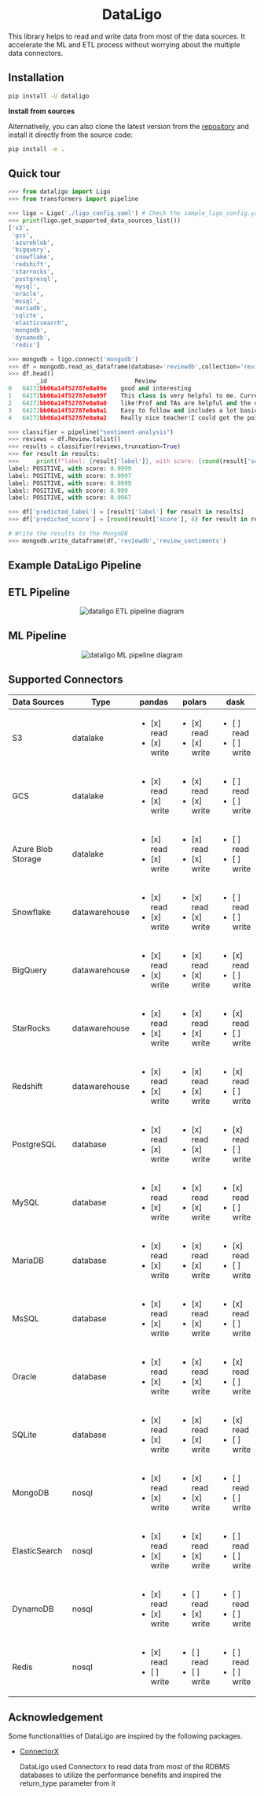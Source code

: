 <div align="center">

# DataLigo

<div align="left">

This library helps to read and write data from most of the data sources. It accelerate the ML and ETL process without worrying about the multiple data connectors.

## Installation
```bash
pip install -U dataligo
```
**Install from sources**

Alternatively, you can also clone the latest version from the [repository](https://github.com/VinishUchiha/dataligo) and install it directly from the source code:

```bash
pip install -e .
```

## Quick tour
```python
>>> from dataligo import Ligo
>>> from transformers import pipeline

>>> ligo = Ligo('./ligo_config.yaml') # Check the sample_ligo_config.yaml for reference
>>> print(ligo.get_supported_data_sources_list())
['s3',
 'gcs',
 'azureblob',
 'bigquery',
 'snowflake',
 'redshift',
 'starrocks',
 'postgresql',
 'mysql',
 'oracle',
 'mssql',
 'mariadb',
 'sqlite',
 'elasticsearch',
 'mongodb',
 'dynamodb',
 'redis']

>>> mongodb = ligo.connect('mongodb')
>>> df = mongodb.read_as_dataframe(database='reviewdb',collection='reviews',return_type='pandas') # Default return_type is pandas
>>> df.head()
        _id	                        Review
0	64272bb06a14f52787e0a09e	good and interesting
1	64272bb06a14f52787e0a09f	This class is very helpful to me. Currently, I...
2	64272bb06a14f52787e0a0a0	like!Prof and TAs are helpful and the discussi...
3	64272bb06a14f52787e0a0a1	Easy to follow and includes a lot basic and im...
4	64272bb06a14f52787e0a0a2	Really nice teacher!I could got the point eazl...

>>> classifier = pipeline("sentiment-analysis")
>>> reviews = df.Review.tolist()
>>> results = classifier(reviews,truncation=True)
>>> for result in results:
>>>     print(f"label: {result['label']}, with score: {round(result['score'], 4)}")
label: POSITIVE, with score: 0.9999
label: POSITIVE, with score: 0.9997
label: POSITIVE, with score: 0.9999
label: POSITIVE, with score: 0.999
label: POSITIVE, with score: 0.9967

>>> df['predicted_label'] = [result['label'] for result in results]
>>> df['predicted_score'] = [round(result['score'], 4) for result in results]

# Write the results to the MongoDB
>>> mongodb.write_dataframe(df,'reviewdb','review_sentiments')
```

## Example DataLigo Pipeline

## ETL Pipeline
<p align="center"><img alt="dataligo ETL pipeline diagram" src="https://github.com/VinishUchiha/dataligo/blob/main/docs/images/DataLigo_ETL_pipeline.jpg"/></p>

## ML Pipeline
<p align="center"><img alt="dataligo ML pipeline diagram" src="https://github.com/VinishUchiha/dataligo/blob/main/docs/images/DataLigo_ML_pipeline.jpg"/></p>

## Supported Connectors

        
 |Data Sources| Type | pandas | polars | dask |
|------------|------| ----  | -----| ----- |
|S3|datalake| <ul><li>[x] read</li><li>[x] write</li></ul>   | <ul><li>[x] read</li><li>[x] write</li></ul> | <ul><li>[ ] read</li><li>[ ] write</li></ul> |
|GCS|datalake| <ul><li>[x] read</li><li>[x] write</li></ul>   | <ul><li>[x] read</li><li>[x] write</li></ul> | <ul><li>[ ] read</li><li>[ ] write</li></ul> |
|Azure Blob Storage| datalake| <ul><li>[x] read</li><li>[x] write</li></ul>   | <ul><li>[x] read</li><li>[x] write</li></ul> | <ul><li>[ ] read</li><li>[ ] write</li></ul> |
|Snowflake| datawarehouse | <ul><li>[x] read</li><li>[x] write</li></ul>   | <ul><li>[x] read</li><li>[x] write</li></ul> | <ul><li>[ ] read</li><li>[ ] write</li></ul> |
|BigQuery| datawarehouse | <ul><li>[x] read</li><li>[x] write</li></ul>   | <ul><li>[x] read</li><li>[x] write</li></ul> | <ul><li>[x] read</li><li>[ ] write</li></ul> |
|StarRocks| datawarehouse | <ul><li>[x] read</li><li>[x] write</li></ul>   | <ul><li>[x] read</li><li>[x] write</li></ul> | <ul><li>[x] read</li><li>[ ] write</li></ul> |
|Redshift| datawarehouse | <ul><li>[x] read</li><li>[x] write</li></ul>   | <ul><li>[x] read</li><li>[x] write</li></ul> | <ul><li>[x] read</li><li>[ ] write</li></ul> |
|PostgreSQL| database | <ul><li>[x] read</li><li>[x] write</li></ul>   | <ul><li>[x] read</li><li>[x] write</li></ul> | <ul><li>[x] read</li><li>[ ] write</li></ul> |
|MySQL| database | <ul><li>[x] read</li><li>[x] write</li></ul>   | <ul><li>[x] read</li><li>[x] write</li></ul> | <ul><li>[x] read</li><li>[ ] write</li></ul> |
|MariaDB| database | <ul><li>[x] read</li><li>[x] write</li></ul>   | <ul><li>[x] read</li><li>[x] write</li></ul> | <ul><li>[x] read</li><li>[ ] write</li></ul> |
|MsSQL| database | <ul><li>[x] read</li><li>[x] write</li></ul>   | <ul><li>[x] read</li><li>[x] write</li></ul> | <ul><li>[x] read</li><li>[ ] write</li></ul> |
|Oracle| database | <ul><li>[x] read</li><li>[x] write</li></ul>   | <ul><li>[x] read</li><li>[x] write</li></ul> | <ul><li>[x] read</li><li>[ ] write</li></ul> |
|SQLite| database | <ul><li>[x] read</li><li>[x] write</li></ul>   | <ul><li>[x] read</li><li>[x] write</li></ul> | <ul><li>[x] read</li><li>[ ] write</li></ul> |
|MongoDB| nosql | <ul><li>[x] read</li><li>[x] write</li></ul>   | <ul><li>[x] read</li><li>[x] write</li></ul> | <ul><li>[ ] read</li><li>[ ] write</li></ul> |
|ElasticSearch| nosql | <ul><li>[x] read</li><li>[x] write</li></ul>   | <ul><li>[x] read</li><li>[x] write</li></ul> | <ul><li>[ ] read</li><li>[ ] write</li></ul> |
|DynamoDB| nosql | <ul><li>[x] read</li><li>[x] write</li></ul>   | <ul><li>[ ] read</li><li>[x] write</li></ul> | <ul><li>[ ] read</li><li>[ ] write</li></ul> |
|Redis| nosql | <ul><li>[x] read</li><li>[ ] write</li></ul>   | <ul><li>[ ] read</li><li>[ ] write</li></ul> | <ul><li>[ ] read</li><li>[ ] write</li></ul> |


## Acknowledgement

Some functionalities of DataLigo are inspired by the following packages.

- [ConnectorX](https://github.com/sfu-db/connector-x)
  
  DataLigo used Connectorx to read data from most of the RDBMS databases to utilize the performance benefits and inspired the return_type parameter from it
  
